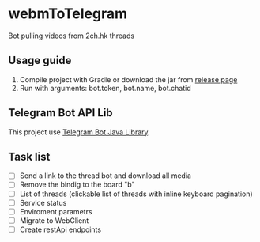 # webmToTelegram
Bot pulling videos from 2ch.hk threads
## Usage guide
1. Compile project with Gradle or download the jar from [release page](https://github.com/x674/webmToTelegram/releases)
2. Run with arguments: bot.token, bot.name, bot.chatid
## Telegram Bot API Lib
This project use [Telegram Bot Java Library](https://github.com/rubenlagus/TelegramBots).

## Task list
- [ ] Send a link to the thread bot and download all media
- [ ] Remove the bindig to the board "b"
- [ ] List of threads (clickable list of threads with inline keyboard pagination)
- [ ] Service status
- [ ] Enviroment parametrs
- [ ] Migrate to WebClient
- [ ] Create restApi endpoints